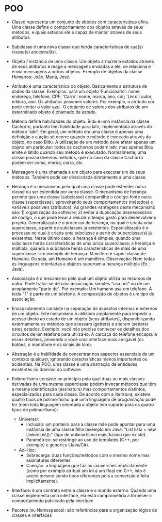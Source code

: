 # POO

* Classe representa um conjunto de objetos com características afins. Uma classe define o comportamento dos objetos através de seus métodos, e quais estados ele é capaz de manter através de seus atributos.

* Subclasse é uma nova classe que herda características de sua(s) classe(s) ancestral(is).

* Objeto / instância de uma classe. Um objeto armazena estados através de seus atributos e reage a mensagens enviadas a ele, se relaciona e envia mensagens a outros objetos. Exemplo de objetos da classe Humanos: João, Maria, José.

* Atributo é uma característica do objeto. Basicamente a estrutura de dados da classe. Exemplos: para um objeto 'Funcionário': nome, endereço, telefone, CPF; 'Carro': nome, marca, ano, cor; 'Livro': autor, editora, ano. Os atributos possuem valores. Por exemplo, o atributo cor pode conter o valor azul. O conjunto de valores dos atributos de um determinado objeto é chamado de estado.

* Método define habilidades do objeto. Bidu é uma instância da classe Cachorro, portanto tem habilidade para latir, implementada através do método 'latir'. Em geral, um método em uma classe é apenas uma definição e a ação só ocorre quando o método é invocado através do objeto, no caso Bidu. A utilização de um método deve afetar apenas um objeto em particular: todos os cachorros podem latir, mas apenas Bidu emite o latido quando seu método é executado. Normalmente, uma classe possui diversos métodos, que no caso da classe Cachorro podem ser coma, morda, corra, etc.
* Mensagem é uma chamada a um objeto para executar um de seus métodos. Também pode ser direcionada diretamente a uma classe.

* Herança é o mecanismo pelo qual uma classe pode estender outra classe ou ser estendida por outra classe. O mecanismo de herança permite que uma classe (subclasse) compartilhe o código-fonte outra classe (superclasse), aproveitando seus comportamentos (métodos) e variáveis possíveis (atributos). As grandes vantagens deste mecanismo são: 1) organização do software; 2) evitar a duplicação desnecessária de código, o que pode levar a reduzir o tempo gasto para desenvolver o projeto. Generalização é o processo de herança, no qual é criada uma superclasse, a partir de subclasses já existentes. Especialização é o processo no qual é criada uma subclasse a partir de superclasse(s) já existentes. Neste último caso, a herança é simples, quando uma subclasse herda características de uma única superclasse; a herança é múltipla, quando a subclasse herda características de mais de uma superclasse. Um exemplo de herança: Mamífero é super-classe de Humano. Ou seja, um Humano é um mamífero. Observação: Nem todas as linguagens orientadas a objetos suportam a herança múltipla (Ex.: Java).

* Associação é o mecanismo pelo qual um objeto utiliza os recursos de outro. Pode tratar-se de uma associação simples "usa um" ou de um acoplamento "parte de". Por exemplo: Um humano usa um telefone. A tecla "1" é parte de um telefone. A composição de objetos é um tipo de associação.

* Encapsulamento consiste na separação de aspectos internos e externos de um objeto. Este mecanismo é utilizado amplamente para impedir o acesso direto ao estado de um objeto (seus atributos), disponibilizando externamente os métodos que acessam (getters) e alteram (setters) estes estados. Exemplo: você não precisa conhecer os detalhes dos circuitos de um telefone para utilizá-lo. A carcaça do telefone encapsula esses detalhes, provendo a você uma interface mais amigável (os botões, o monofone e os sinais de tom).

* Abstração é a habilidade de concentrar nos aspectos essenciais de um contexto qualquer, ignorando características menos importantes ou acidentais. Na POO, uma classe é uma abstração de entidades existentes no domínio do software.

* Polimorfismo consiste no princípio pelo qual duas ou mais classes derivadas de uma mesma superclasse podem invocar métodos que têm a mesma identificação (assinatura) mas comportamentos distintos, especializados para cada classe. De acordo com a literatura, existem quatro tipos de polimorfismo que uma linguagem de programação pode ter (nem toda linguagem orientada a objeto tem suporte para os quatro tipos de polimorfismo):
    * Universal:
        * Inclusão: um ponteiro para a classe mãe pode apontar para uma instância de uma classe filha (exemplo em Java: "List lista = new LinkedList();" (tipo de polimorfismo mais básico que existe).
        * Paramétrico: se restringe ao uso de templates (C++, por exemplo) e generics (Java/C#).
    * Ad-Hoc:
        * Sobrecarga: duas funções/métodos com o mesmo nome mas assinaturas diferentes
        * Coerção: a linguagem que faz as conversões implicitamente (como por exemplo atribuir um int a um float em C++, isto é aceito mesmo sendo tipos diferentes pois a conversão é feita implicitamente).
        
* Interface: é um contrato entre a classe e o mundo externo. Quando uma classe implementa uma interface, ela está comprometida a fornecer o comportamento publicado pela interface

* Pacotes (ou Namespaces): são referências para a organização lógica de classes e interfaces
